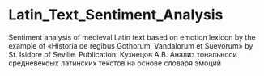# Latin_Text_Sentiment_Analysis
Sentiment analysis of medieval Latin text based on emotion lexicon by the example of «Historia de regibus Gothorum, Vandalorum et Suevorum» by St. Isidore of Seville.
Publication: Кузнецов А.В. Анализ тональноси средневекоых латинских текстов на основе словаря эмоций

